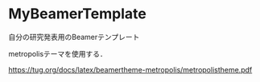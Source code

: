 # MyBeamerTemplate

自分の研究発表用のBeamerテンプレート

metropolisテーマを使用する．

<https://tug.org/docs/latex/beamertheme-metropolis/metropolistheme.pdf>